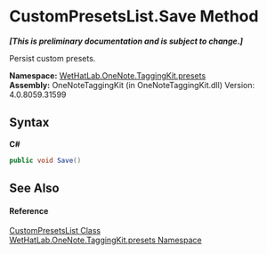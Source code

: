 # CustomPresetsList.Save Method 
 _**\[This is preliminary documentation and is subject to change.\]**_

Persist custom presets.

**Namespace:**&nbsp;<a href="ea4587cb-d2a8-edd6-403b-ce9e36b93c30">WetHatLab.OneNote.TaggingKit.presets</a><br />**Assembly:**&nbsp;OneNoteTaggingKit (in OneNoteTaggingKit.dll) Version: 4.0.8059.31599

## Syntax

**C#**<br />
``` C#
public void Save()
```


## See Also


#### Reference
<a href="d64586d4-053f-2dcf-1401-d4e70c013418">CustomPresetsList Class</a><br /><a href="ea4587cb-d2a8-edd6-403b-ce9e36b93c30">WetHatLab.OneNote.TaggingKit.presets Namespace</a><br />